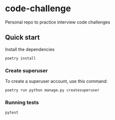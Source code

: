 # code-challenge

Personal repo to practice interview code challenges

## Quick start

Install the dependencies

    poetry install

### Create superuser

To create a superuser account, use this command:

    poetry run python manage.py createsuperuser

### Running tests

    pytest
